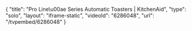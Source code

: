 {
    "title": "Pro Line\u00ae Series Automatic Toasters | KitchenAid",
    "type": "solo",
    "layout": "iframe-static",
    "videoId": "6286048",
    "url": "\/tvpembed\/6286048"
}
